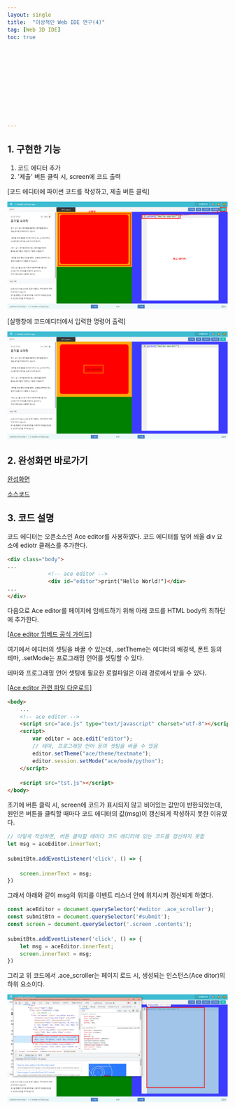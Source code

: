 ```yaml
---
layout: single
title:  "이상적인 Web IDE 연구(4)"
tag: [Web 3D IDE]
toc: true 











---
```


## 1. 구현한 기능

1. 코드 에디터 추가
2. '제출' 버튼 클릭 시, screen에 코드 출력

[코드 에디터에 파이썬 코드를 작성하고, 제출 버튼 클릭]

![image-20220919102116872](/assets/img/image-20220919102116872.png)



[실행창에 코드에디터에서 입력한 명령어 출력]

![image-20220919102258878](/assets/img/image-20220919102258878.png)







## 2. 완성화면 바로가기

[완성화면](https://dkgkejdrb.github.io/Web_Frontend_Research/WEB%202D%20IDE/ver1.2/Studio.html)

[소스코드](https://github.com/dkgkejdrb/Web_Frontend_Research/tree/main/WEB%202D%20IDE/ver1.2)









## 3. 코드 설명 

코드 에디터는 오픈소스인 Ace editor를 사용하였다. 코드 에디터를 덮어 씌울 div 요소에 ediotr 클래스를 추가한다.

```html
<div class="body">
...
             <!-- ace editor -->	
             <div id="editor">print("Hello World!")</div>
...
</div>
```



다음으로 Ace editor를 페이지에 임베드하기 위해 아래 코드를 HTML body의 최하단에 추가한다.

[[Ace editor 임베드 공식 가이드]](https://ace.c9.io/#nav=embedding)

여기에서 에디터의 셋팅을 바꿀 수 있는데, .setTheme는 에디터의 배경색, 폰트 등의 테마, .setMode는 프로그래밍 언어를 셋팅할 수 있다.

테마와 프로그래밍 언어 셋팅에 필요한 로컬파일은 아래 경로에서 받을 수 있다.

[[Ace editor 관련 파일 다운로드]](https://github.com/ajaxorg/ace-builds/tree/b42816c6cf7a608d233dc511f6941ffd71da823f/src-noconflict)

```html
<body>
    ...
	<!-- ace editor -->
    <script src="ace.js" type="text/javascript" charset="utf-8"></script>
    <script>
        var editor = ace.edit("editor");
        // 테마, 프로그래밍 언어 등의 셋팅을 바꿀 수 있음
        editor.setTheme("ace/theme/textmate");
        editor.session.setMode("ace/mode/python");
    </script>

    <script src="tst.js"></script>
</body>
```





초기에 버튼 클릭 시, screen에 코드가 표시되지 않고 비어있는 값만이 반한되었는데, 원인은 버튼을 클릭할 때마다 코드 에디터의 값(msg)이 갱신되게 작성하지 못한 이유였다.

```javascript
// 이렇게 작성하면, 버튼 클릭할 때마다 코드 에디터에 있는 코드를 갱신하지 못함
let msg = aceEditor.innerText;

submitBtn.addEventListener('click', () => {

    screen.innerText = msg;
})
```





그래서 아래와 같이 msg의 위치를 이벤트 리스너 안에 위치시켜 갱신되게 하였다.

```javascript
const aceEditor = document.querySelector('#editor .ace_scroller');
const submitBtn = document.querySelector('#submit');
const screen = document.querySelector('.screen .contents');

submitBtn.addEventListener('click', () => {
    let msg = aceEditor.innerText;
    screen.innerText = msg;
})
```



그리고 위 코드에서 .ace_scroller는 페이지 로드 시, 생성되는 인스턴스(Ace ditor)의 하위 요소이다.

![image-20220919105224512](/assets/img/image-20220919105224512.png)
